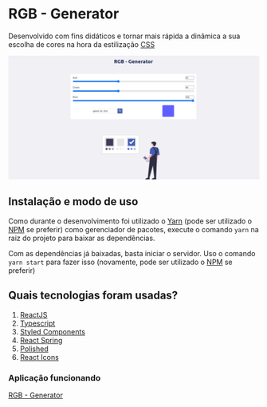 # RGB - Generator

Desenvolvido com fins didáticos e tornar mais rápida a dinâmica a sua escolha de cores na hora da estilização [CSS](https://www.w3schools.com/css/)

![alt text](./src/assets/screen.png)

## Instalação e modo de uso

Como durante o desenvolvimento foi utilizado o [Yarn](https://yarnpkg.com/) (pode ser utilizado o [NPM](https://www.npmjs.com/) se preferir) como gerenciador de pacotes, execute o comando `yarn` na raiz do projeto para baixar as dependências.

Com as dependências já baixadas, basta iniciar o servidor. Uso o comando `yarn start` para fazer isso (novamente, pode ser utilizado o [NPM](https://www.npmjs.com/) se preferir)

## Quais tecnologias foram usadas?

1. [ReactJS](https://reactjs.org/)
2. [Typescript](https://www.typescriptlang.org/)
3. [Styled Components](https://styled-components.com/)
4. [React Spring](https://www.react-spring.io/)
5. [Polished](https://polished.js.org/)
6. [React Icons](https://react-icons.github.io/react-icons/)

### Aplicação funcionando

[RGB - Generator](https://rgb-generator.netlify.app/)
